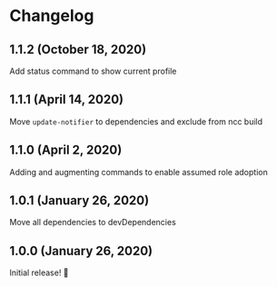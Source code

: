 # Changelog

## 1.1.2 (October 18, 2020)

Add status command to show current profile

## 1.1.1 (April 14, 2020)

Move `update-notifier` to dependencies and exclude from ncc build

## 1.1.0 (April 2, 2020)

Adding and augmenting commands to enable assumed role adoption

## 1.0.1 (January 26, 2020)

Move all dependencies to devDependencies

## 1.0.0 (January 26, 2020)

Initial release! :tada:
